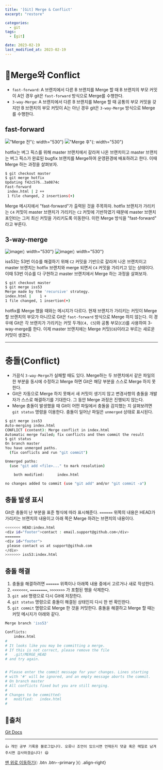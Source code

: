 ```yaml
---
title: '[Git] Merge & Conflict'
excerpt: "restore"

categories:
  - git
tags: 
  - [git]

date: 2023-02-19
last_modified_at: 2023-02-19
---
```


# 🎯Merge와 Conflict
- `fast-forward`: A 브랜치에서 다른 B 브랜치를 Merge 할 때 B 브랜치의 부모 커밋이 A인 경우 git은 `fast-forward` 방식으로 Merge를 수행한다.
- `3-way-Merge`: A 브랜치에서 다른 B 브랜치를 Merge 할 때 공통의 부모 커밋을 갖지만 B 브랜치의 부모 커밋이 A는 아닌 경우 git은 `3-way-Merge` 방식으로 Merge를 수행한다.

## fast-forward

!["Merge 전"](https://user-images.githubusercontent.com/87158339/219947979-90060c07-4b8d-45a5-82df-fb58b35a2410.png){: width="530"}
!["Merge 후"](https://user-images.githubusercontent.com/87158339/219948578-a350a0a3-d755-4cc4-a0e5-0cc1cd6faee1.png){: width="530"}

hotfix는 버그 픽스를 위해 master 브랜치에서 갈라져 나온 브랜치이고 master 브랜치는 버그 픽스가 완료된 bugfix 브랜치를 Merge하여 운영환경에 배포하려고 한다. 이때 Merge 하는 과정을 살펴보자.

```bash
$ git checkout master
$ git merge hotfix
Updating f42c576..3a0874c
Fast-forward
 index.html | 2 ++
 1 file changed, 2 insertions(+)
```

Merge 메시지에서 "fast-forward"가 출력된 것을 주목하자. hotfix 브랜치가 가리키는 `C4` 커밋이 master 브랜치가 가리키는 `C2` 커밋에 기반하였기 때문에 master 브랜치 포인터는 그저 최신 커밋을 가리키도록 이동한다. 이런 Merge 방식을 "fast-forward" 라고 부른다.

## 3-way-merge
![image](https://user-images.githubusercontent.com/87158339/219948905-ae3be3d1-9c77-4543-9fd0-d60862916f62.png){: width="530"}
![image](https://user-images.githubusercontent.com/87158339/219948949-9848c833-021c-4427-a9ef-dc295be028ea.png){: width="530"}

iss53는 53번 이슈를 해결하기 위해 `C2` 커밋을 기반으로 갈라져 나온 브랜치이고 master 브랜치는 hotfix 브랜치와 merge 되면서 `C4` 커밋을 가리키고 있는 상태이다. 이때 53번 이슈를 다 구현하고 master 브랜치에서 Merge 하는 과정을 살펴보자.

```bash
$ git checkout master
$ git merge iss53
Merge made by the 'recursive' strategy.
index.html |    1 +
1 file changed, 1 insertion(+)
```

hotfix를 Merge 했을 때와는 메시지가 다르다. 현재 브랜치가 가리키는 커밋이 Merge 할 브랜치의 부모가 아니므로 Git은 `fast-forward` 방식으로 Merge 하지 않는다. 이 경우에 Git은 각 브랜치가 가리키는 커밋 두개(`C4, C5`)와 공통 부모(`C2`)를 사용하여 3-way-merge를 한다. 이제 master 브랜치에는 Merge 커밋(`C6`)이라고 부르는 새로운 커밋이 생겼다.
  
  
---

# 충돌(Conflict)
- 가끔식 `3-way-Merge`가 실패할 때도 있다. Merge하는 두 브랜치에서 같은 파일의 한 부분을 동시에 수정하고 Merge 하면 Git은 해당 부분을 스스로 Merge 하지 못한다. 
- Git은 자동으로 Merge 하지 못해서 새 커밋이 생기지 않고 변경사항의 충돌을 개발자가 스스로 해결하기를 기대한다. 그 동안 Merge 과정은 진행되지 않는다. 
- Merge 충돌이 발생했을 때 Git이 어떤 파일에서 충돌을 감지했는 지 살펴보려면 `git status` 명령을 이용한다. 충돌이 일어난 파일은 `unmerged` 상태로 표시된다.

```bash
$ git merge iss53
Auto-merging index.html
CONFLICT (content): Merge conflict in index.html
Automatic merge failed; fix conflicts and then commit the result
$ git status
On branch master
You have unmerged paths.
  (fix conflicts and run "git commit")

Unmerged paths:
  (use "git add <file>..." to mark resolution)

    both modified:      index.html

no changes added to commit (use "git add" and/or "git commit -a")
```

## 충돌 발생 표시
Git은 충돌이 난 부분을 표준 형식에 따라 표시해준다. `======` 위쪽의 내용은 HEAD가 가리키는 브랜치의 내용이고 아래 쪽은 Merge 하려는 브랜치의 내용이다. 
```bash
<<<<<<< HEAD:index.html
<div id="footer">contact : email.support@github.com</div>
=======
<div id="footer">
 please contact us at support@github.com
</div>
>>>>>>> iss53:index.html
```

## 충돌 해결
1. 충돌을 해결하려면 `======` 위쪽이나 아래쪽 내용 중에서 고르거나 새로 작성한다.
2. `<<<<<<<`, `========`, `>>>>>>>` 가 포함된 행을 삭제한다. 
3. `git add` 명령으로 다시 Git에 저장한다.
4. `git status` 명령으로 충돌이 해결된 상태인지 다시 한 번 확인한다.
5. `git commit` 명령으로 Merge 한 것을 커밋한다. 충돌을 해결하고 Merge 할 때는 커밋 메시지가 아래와 같다.

```bash
Merge branch 'iss53'

Conflicts:
    index.html
#
# It looks like you may be committing a merge.
# If this is not correct, please remove the file
#	.git/MERGE_HEAD
# and try again.


# Please enter the commit message for your changes. Lines starting
# with '#' will be ignored, and an empty message aborts the commit.
# On branch master
# All conflicts fixed but you are still merging.
#
# Changes to be committed:
#	modified:   index.html
#
```

## 📌출처
[Git Docs](https://git-scm.com/book/ko/v2/Git-%EB%B8%8C%EB%9E%9C%EC%B9%98-%EB%B8%8C%EB%9E%9C%EC%B9%98%EC%99%80-Merge-%EC%9D%98-%EA%B8%B0%EC%B4%88)

***
    👍 개인 공부 기록용 블로그입니다. 오류나 조언이 있으시면 언제든지 댓글 혹은 메일로 남겨주시면 감사하겠습니다! 😄

[맨 위로 이동하기](#){: .btn .btn--primary }{: .align-right}